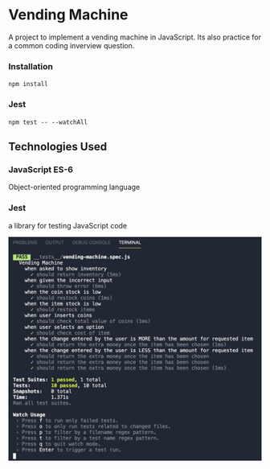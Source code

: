 # Vending Machine

A project to implement a vending machine in JavaScript. Its also practice for a common coding inverview question.

### Installation

```
npm install
```

### Jest

```
npm test -- --watchAll
```

## Technologies Used

### JavaScript ES-6

Object-oriented programming language

### Jest

a library for testing JavaScript code

<img src="_preview/jest-preview.png"/>
